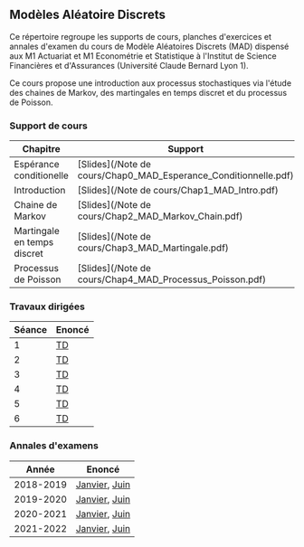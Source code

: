 ## Modèles Aléatoire Discrets	

Ce répertoire regroupe les supports de cours, planches d'exercices et annales d'examen du cours de Modèle Aléatoires Discrets (MAD) dispensé aux M1 Actuariat et M1 Econométrie et Statistique à l'Institut de Science Financières et d'Assurances (Université Claude Bernard Lyon 1).

Ce cours propose une introduction aux processus stochastiques via l'étude des chaines de Markov, des martingales en temps discret et du processus de Poisson. 

### Support de cours

Chapitre             | Support
-----------------   | -------------
Espérance conditionelle | [Slides](/Note de cours/Chap0_MAD_Esperance_Conditionnelle.pdf)
Introduction | [Slides](/Note de cours/Chap1_MAD_Intro.pdf)
Chaine de Markov | [Slides](/Note de cours/Chap2_MAD_Markov_Chain.pdf)
Martingale en temps discret | [Slides](/Note de cours/Chap3_MAD_Martingale.pdf)
Processus de Poisson| [Slides](/Note de cours/Chap4_MAD_Processus_Poisson.pdf)

### Travaux dirigées

Séance             | Enoncé
-----------------   | -------------
1 | [TD](TD/TD1_MAD_corrige.pdf)
2 | [TD](TD/TD2_MAD_corrige.pdf)
3 | [TD](TD/TD3_MAD_corrige.pdf)
4 | [TD](TD/TD4_MAD_corrige.pdf)
5 | [TD](TD/TD5_MAD_corrige.pdf)
6 | [TD](TD/TD6_MAD_corrige.pdf)

### Annales d'examens

Année            | Enoncé
-----------------   | -------------
2018-2019 | [Janvier](Examen/2018-2019/Exam_MAD_M1_2018-2019.pdf), [Juin](Examen/2018-2019/Rattrapage_MAD_M1_2018-2019.pdf)
2019-2020 | [Janvier](Examen/2019-2020/Final/Exam_MAD_Janvier_2020.pdf), [Juin](Examen/2019-2020/Rattrapage/Exam_MAD_Juin_2020.pdf)
2020-2021 | [Janvier](Examen/2020-2021/Exam_MAD_Janvier_2021.pdf), [Juin](Examen/2020-2021/Exam_MAD_Juin_2021.pdf)
2021-2022 | [Janvier](Examen/2021-2022/M1Actu/Final/Exam_MAD_Janvier_2022_M1Actu.pdf), [Juin](Examen/2021-2022/Rattrapage/Exam_MAD_Juin_2022.pdf)